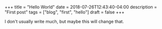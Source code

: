 +++
title = "Hello World"
date = 2018-07-26T12:43:40-04:00
description = "First post"
tags = ["blog", "first", "hello"]
draft = false
+++

I don't usually write much, but maybe this will change that.
